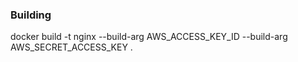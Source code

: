 ### Building 
docker build -t nginx --build-arg AWS_ACCESS_KEY_ID --build-arg AWS_SECRET_ACCESS_KEY .

